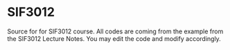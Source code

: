 # SIF3012
Source for for SIF3012 course.
All codes are coming from the example from the SIF3012 Lecture Notes. You may edit the code and modify accordingly.
